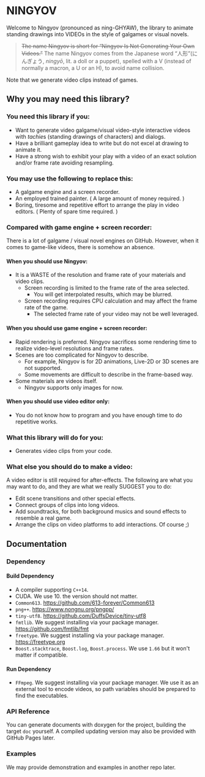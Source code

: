 # NINGYOV

Welcome to Ningyov (pronounced as ning-GHYAW),
the library to animate standing drawings into VIDEOs in the style of galgames or visual novels.

> ~~The name Ningyov is short for “Ningyov Is Not Generating Your Own Videos.”~~
> The name Ningyov comes from the Japanese word “<span lang="ja">人形</span>”(<span lang="ja">にんぎょう</span>, *ningyō*, lit. a doll or a puppet),
> spelled with a V (instead of normally a macron, a U or an H),
> to avoid name collision.

Note that we generate video clips instead of games.

## Why you may need this library?

### You need this library if you:

+ Want to generate video galgame/visual video-style interactive videos with *tachie*s (standing drawings of characters) and dialogs.
+ Have a brilliant gameplay idea to write but do not excel at drawing to animate it.
+ Have a strong wish to exhibit your play with a video of an exact solution and/or frame rate avoiding resampling.

### You may use the following to replace this:

+ A galgame engine and a screen recorder.
+ An employed trained painter. ( A large amount of money required. )
+ Boring, tiresome and repetitive effort to arrange the play in video editors. ( Plenty of spare time required. )

### Compared with game engine + screen recorder:

There is a lot of galgame / visual novel engines on GitHub.
However, when it comes to game-like videos, there is somehow an absence.

#### When you should use Ningyov:

+ It is a WASTE of the resolution and frame rate of your materials and video clips.
  + Screen recording is limited to the frame rate of the area selected.
    + You will get interpolated results, which may be blurred.
  + Screen recording requires CPU calculation and may affect the frame rate of the game.
    + The selected frame rate of your video may not be well leveraged.

#### When you should use game engine + screen recorder:

+ Rapid rendering is preferred. Ningyov sacrifices some rendering time to realize video-level resolutions and frame rates.
+ Scenes are too complicated for Ningyov to describe. 
  + For example, Ningyov is for 2D animations, Live-2D or 3D scenes are not supported.
  + Some movements are difficult to describe in the frame-based way.
+ Some materials are videos itself.
  + Ningyov supports only images for now.

#### When you should use video editor only:

+ You do not know how to program and you have enough time to do repetitive works.

### What this library will do for you:

+ Generates video clips from your code.

### What else you should do to make a video:

A video editor is still required for after-effects.
The following are what you may want to do, and they are what we really SUGGEST you to do:

+ Edit scene transitions and other special effects.
+ Connect groups of clips into long videos.
+ Add soundtracks, for both background musics and sound effects to resemble a real game.
+ Arrange the clips on video platforms to add interactions. Of course ;)

## Documentation

### Dependency

#### Build Dependency

+ A compiler supporting `C++14`.
+ CUDA. We use 10. the version should not matter.
+ `Common613`. <https://github.com/613-forever/Common613>
+ `png++`. <https://www.nongnu.org/pngpp/>
+ `tiny-utf8`. <https://github.com/DuffsDevice/tiny-utf8>
+ `fmtlib`. We suggest installing via your package manager. <https://github.com/fmtlib/fmt>
+ `freetype`. We suggest installing via your package manager. <https://freetype.org>
+ `Boost.stacktrace`, `Boost.log`, `Boost.process`. We use `1.66` but it won't matter if compatible.

#### Run Dependency

+ `FFmpeg`. We suggest installing via your package manager. We use it as an external tool to encode videos, 
  so path variables should be prepared to find the executables.

### API Reference

You can generate documents with doxygen for the project, building the target `doc` yourself.
A compiled updating version may also be provided with GitHub Pages later.

### Examples

We may provide demonstration and examples in another repo later.
